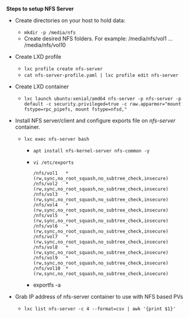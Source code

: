 **Steps to setup NFS Server**

* Create directories on your host to hold data:
  * `mkdir -p /media/nfs`
  * Create desired NFS folders. For example: /media/nfs/vol1 ... /media/nfs/vol10
  
* Create LXD profile
  * `lxc profile create nfs-server`
  * `cat nfs-server-profile.yaml | lxc profile edit nfs-server`

* Create LXD container
  * `lxc launch ubuntu:xenial/amd64 nfs-server -p nfs-server -p default -c security.privileged=true -c raw.apparmor="mount fstype=rpc_pipefs, mount fstype=nfsd,"`

* Install NFS server/client and configure exports file on _nfs-server_ container. 
  * `lxc exec nfs-server bash`
    * `apt install nfs-kernel-server nfs-common -y`
    * `vi /etc/exports`
 
          /nfs/vol1   *(rw,sync,no_root_squash,no_subtree_check,insecure)
          /nfs/vol2   *(rw,sync,no_root_squash,no_subtree_check,insecure)
          /nfs/vol3   *(rw,sync,no_root_squash,no_subtree_check,insecure)
          /nfs/vol4   *(rw,sync,no_root_squash,no_subtree_check,insecure)
          /nfs/vol5   *(rw,sync,no_root_squash,no_subtree_check,insecure)
          /nfs/vol6   *(rw,sync,no_root_squash,no_subtree_check,insecure)
          /nfs/vol7   *(rw,sync,no_root_squash,no_subtree_check,insecure)
          /nfs/vol8   *(rw,sync,no_root_squash,no_subtree_check,insecure)
          /nfs/vol9   *(rw,sync,no_root_squash,no_subtree_check,insecure)
          /nfs/vol10  *(rw,sync,no_root_squash,no_subtree_check,insecure)
          
     * exportfs -a


* Grab IP address of nfs-server container to use with NFS based PVs
  * `lxc list nfs-server -c 4 --format=csv | awk '{print $1}'`


